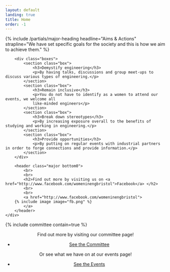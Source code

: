 ```yaml
---
layout: default
landing: true
title: Home
order: -1
---
```


<section class="content medium">
	<div class="container">
		{% include /partials/major-heading headline="Aims & Actions" strapline="We have set specific goals for the society and this is how we aim to achieve them." %}

		<div class="boxes">
			<section class="box">
				<h3>Demystify engineering</h3>
				<p>By having talks, discussions and group meet-ups to discuss various types of engineering.</p>
			</section>
			<section class="box">
				<h3>Remain inclusive</h3>
				<p>You do not have to identify as a women to attend our events, we welcome all 
				like-minded engineers</p>
			</section>
			<section class="box">
				<h3>Break down stereotypes</h3>
				<p>By increasing exposure overall to the benefits of studying and working in engineering.</p>
			</section>
			<section class="box">
				<h3>Provide opportunities</h3>
				<p>By putting on regular events with industrial partners in order to forge connections and provide information.</p>
			</section>
		</div>

		<header class="major bottom0">
			<br>
			<br>
			<h2>Find out more by visiting us on <a href="http://www.facebook.com/womeninengbristol">Facebook</a> </h2>
			<br>
			<br>
			<a href="http://www.facebook.com/womeninengbristol">
        {% include image image="fb.png" %}
			</a>
		</header>
	</div>
</section>

{% include committee contain=true %}

<section class="content">
	<div class="container" style="text-align: center">
		<p>Find out more by visiting our committee page!</p>
		<ul class="actions">
			<li>
				<a href="{{ "/committee/" | prepend: site.base_url }}" class="button big">See the Committee</a>
			</li>
		</ul>
		<p>Or see what we have on at our events page!</p>
		<ul class="actions">
			<li>
				<a href="{{ "/events/" | prepend: site.base_url }}" class="button big">See the Events</a>
			</li>
		</ul>
	</div>
</section>
